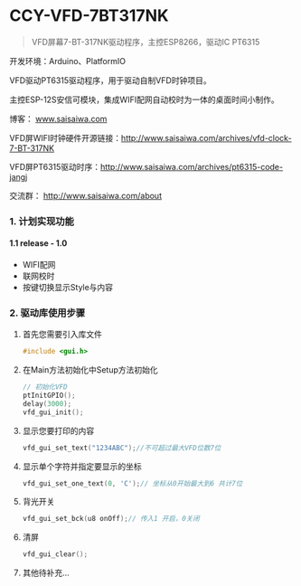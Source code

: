 

# CCY-VFD-7BT317NK
>  VFD屏幕7-BT-317NK驱动程序，主控ESP8266，驱动IC PT6315


开发环境：Arduino、PlatformIO

VFD驱动PT6315驱动程序，用于驱动自制VFD时钟项目。

主控ESP-12S安信可模块，集成WIFI配网自动校时为一体的桌面时间小制作。

博客： www.saisaiwa.com

VFD屏WIFI时钟硬件开源链接：http://www.saisaiwa.com/archives/vfd-clock-7-BT-317NK

VFD屏PT6315驱动时序：http://www.saisaiwa.com/archives/pt6315-code-jangj

交流群： http://www.saisaiwa.com/about



### 1. 计划实现功能

#### 1.1 release - 1.0

- WIFI配网
- 联网校时
- 按键切换显示Style与内容



### 2. 驱动库使用步骤

1. 首先您需要引入库文件

   ```c
   #include <gui.h>
   ```

2. 在Main方法初始化中Setup方法初始化

   ```c
   // 初始化VFD
   ptInitGPIO();
   delay(3000);
   vfd_gui_init();
   ```

3. 显示您要打印的内容

   ```c
   vfd_gui_set_text("1234ABC");//不可超过最大VFD位数7位
   ```

4. 显示单个字符并指定要显示的坐标

   ```c
   vfd_gui_set_one_text(0, 'C');// 坐标从0开始最大到6 共计7位
   ```

5. 背光开关

   ```c
   vfd_gui_set_bck(u8 onOff);// 传入1 开启，0关闭
   ```

6. 清屏

   ```c
   vfd_gui_clear();
   ```

7. 其他待补充...

